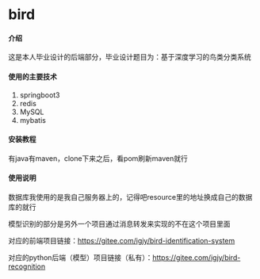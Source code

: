 # bird

#### 介绍
这是本人毕业设计的后端部分，毕业设计题目为：基于深度学习的鸟类分类系统

#### 使用的主要技术
1. springboot3
2. redis
3. MySQL
4. mybatis

#### 安装教程
有java有maven，clone下来之后，看pom刷新maven就行

#### 使用说明
数据库我使用的是我自己服务器上的，记得吧resource里的地址换成自己的数据库的就行

模型识别的部分是另外一个项目通过消息转发来实现的不在这个项目里面

对应的前端项目链接：https://gitee.com/igjy/bird-identification-system

对应的python后端（模型）项目链接（私有）：https://gitee.com/igjy/bird-recognition
